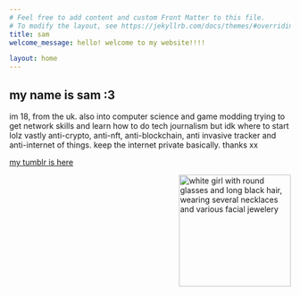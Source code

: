 ```yaml
---
# Feel free to add content and custom Front Matter to this file.
# To modify the layout, see https://jekyllrb.com/docs/themes/#overriding-theme-defaults
title: sam
welcome_message: hello! welcome to my website!!!!

layout: home
---
```


my name is sam :3
---

im 18, from the uk. also into computer science and game modding
trying to get network skills and learn how to do tech journalism 
but idk where to start lolz
vastly anti-crypto, anti-nft, anti-blockchain, anti invasive tracker and anti-internet of things. keep the internet private basically. thanks xx

[my tumblr is here](https://gothixdreaming.tumblr.com)



<img src="/media/picrew1.png" alt="white girl with round glasses and long black hair, wearing several necklaces and various facial jewelery" width="200px" align="right"/>